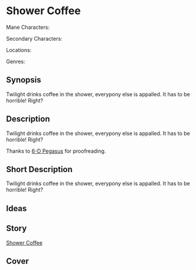 # Shower Coffee

Mane Characters: 

Secondary Characters: 

Locations: 

Genres:

## Synopsis
Twilight drinks coffee in the shower, everypony else is appalled. It has to be horrible! Right?

## Description
Twilight drinks coffee in the shower, everypony else is appalled. It has to be horrible! Right?

Thanks to [6-D Pegasus](https://www.fimfiction.net/user/293755/6-D+Pegasus) for proofreading.

## Short Description
Twilight drinks coffee in the shower, everypony else is appalled. It has to be horrible! Right?

## Ideas


## Story
[Shower Coffee](./shower-coffee.md)

## Cover
